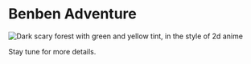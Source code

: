 # Benben Adventure

![Dark scary forest with green and yellow tint, in the style of 2d anime](https://image.lexica.art/full_webp/a0ad1045-2e7c-44e9-afca-2cf952ae9448)

Stay tune for more details.
